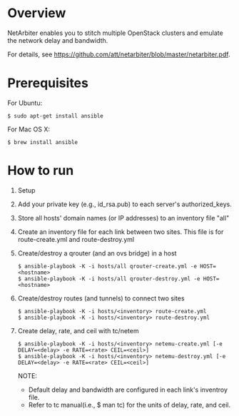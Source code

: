
# Overview 
NetArbiter enables you to stitch multiple OpenStack clusters and emulate the network delay and bandwidth.

For details, see <https://github.com/att/netarbiter/blob/master/netarbiter.pdf>.

# Prerequisites
For Ubuntu:
```
$ sudo apt-get install ansible
```
For Mac OS X:
```
$ brew install ansible
```

# How to run 
1. Setup
 1. Add your private key (e.g., id_rsa.pub) to each server's authorized_keys.
 2. Store all hosts' domain names (or IP addresses) to an inventory file "all"
 3. Create an inventory file for each link between two sites. 
  This file is for route-create.yml and route-destroy.yml

2. Create/destroy a qrouter (and an ovs bridge) in a host
   ```
   $ ansible-playbook -K -i hosts/all qrouter-create.yml -e HOST=<hostname> 
   $ ansible-playbook -K -i hosts/all qrouter-destroy.yml -e HOST=<hostname> 
   ```

3. Create/destroy routes (and tunnels) to connect two sites 
   ```
   $ ansible-playbook -K -i hosts/<inventory> route-create.yml
   $ ansible-playbook -K -i hosts/<inventory> route-destroy.yml
   ```

4. Create delay, rate, and ceil with tc/netem
   ```
   $ ansible-playbook -K -i hosts/<inventory> netemu-create.yml [-e DELAY=<delay> -e RATE=<rate> CEIL=<ceil>]
   $ ansible-playbook -K -i hosts/<inventory> netemu-destroy.yml [-e DELAY=<delay> -e RATE=<rate> CEIL=<ceil>]
   ```

   NOTE:
    - Default delay and bandwidth are configured in each link's inventroy file. 
    - Refer to tc manual(i.e., $ man tc) for the units of delay, rate, and ceil. 
